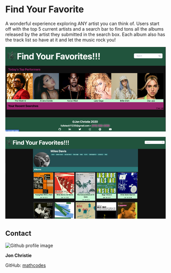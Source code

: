 # Find Your Favorite
A wonderful experience exploring ANY artist you can think of. Users start off with the top 5 current artists and a search bar to find tons all the albums released by the artist they submitted in the search box. Each album also has the track list so have at it and let the music rock you!

![Find Music 1](https://github.com/mathcodes/FindYourFavorite/blob/main/FYF1.png?raw=true "Page 1")


![Find Music 2](https://github.com/mathcodes/FindYourFavorite/blob/main/FYF2.png?raw=true "Page 2")


## Contact
<img src ="https://avatars0.githubusercontent.com/u/17928947?v=4" alt="Github profile image" width="80px" height="80px" />

__Jon Christie__ 

GitHub: [mathcodes](https://github.com/mathcodes) 
